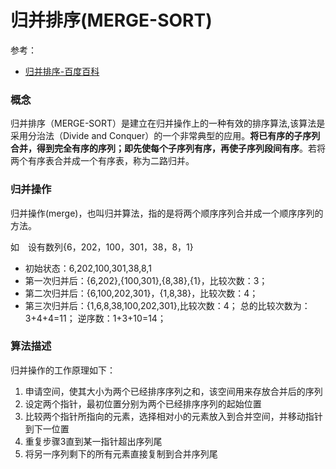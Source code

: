 # 归并排序(MERGE-SORT)
参考：
- [归并排序-百度百科](https://baike.baidu.com/item/%E5%BD%92%E5%B9%B6%E6%8E%92%E5%BA%8F)

### 概念
归并排序（MERGE-SORT）是建立在归并操作上的一种有效的排序算法,该算法是采用分治法（Divide and Conquer）的一个非常典型的应用。**将已有序的子序列合并，得到完全有序的序列；即先使每个子序列有序，再使子序列段间有序**。若将两个有序表合并成一个有序表，称为二路归并。

### 归并操作
归并操作(merge)，也叫归并算法，指的是将两个顺序序列合并成一个顺序序列的方法。

如　设有数列{6，202，100，301，38，8，1}
- 初始状态：6,202,100,301,38,8,1
- 第一次归并后：{6,202},{100,301},{8,38},{1}，比较次数：3；
- 第二次归并后：{6,100,202,301}，{1,8,38}，比较次数：4；
- 第三次归并后：{1,6,8,38,100,202,301},比较次数：4；
总的比较次数为：3+4+4=11；
逆序数：1+3+10=14；

### 算法描述
归并操作的工作原理如下：
1. 申请空间，使其大小为两个已经排序序列之和，该空间用来存放合并后的序列
2. 设定两个指针，最初位置分别为两个已经排序序列的起始位置
3. 比较两个指针所指向的元素，选择相对小的元素放入到合并空间，并移动指针到下一位置
4. 重复步骤3直到某一指针超出序列尾
5. 将另一序列剩下的所有元素直接复制到合并序列尾